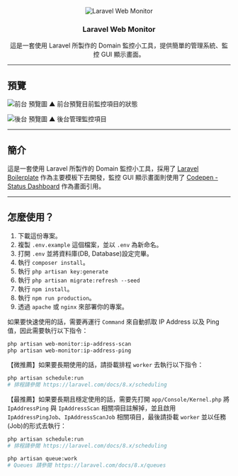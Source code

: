 <p align="center">
	<img src="https://raw.githubusercontent.com/Kantai235/laravel-web-monitor/master/public/img/readme/home.png" alt="Laravel Web Monitor">
</p>
<h3 align="center">Laravel Web Monitor</h3>
<p align="center">這是一套使用 Laravel 所製作的 Domain 監控小工具，提供簡單的管理系統、監控 GUI 顯示畫面。</p>

---
## 預覽

![前台 預覽圖](https://raw.githubusercontent.com/Kantai235/laravel-web-monitor/master/public/img/readme/frontend.png)
▲ 前台預覽目前監控項目的狀態

![後台 預覽圖](https://raw.githubusercontent.com/Kantai235/laravel-web-monitor/master/public/img/readme/backend.png)
▲ 後台管理監控項目

---
## 簡介

這是一套使用 Laravel 所製作的 Domain 監控小工具，採用了 [Laravel Boilerplate](https://github.com/rappasoft/laravel-boilerplate) 作為主要模板下去開發，監控 GUI 顯示畫面則使用了 [Codepen - Status Dashboard](https://codepen.io/rajantha-fernando/pen/gObzJqo) 作為畫面引用。

---
## 怎麼使用？

1. 下載這份專案。
2. 複製 `.env.example` 這個檔案，並以 `.env` 為新命名。
3. 打開 `.env` 並將資料庫(DB, Database)設定完畢。
4. 執行 `composer install`。
5. 執行 `php artisan key:generate`
6. 執行 `php artisan migrate:refresh --seed`
7. 執行 `npm install`。
8. 執行 `npm run production`。
9. 透過 `apache` 或 `nginx` 來部署你的專案。

如果要快速使用的話，需要再運行 `Command` 來自動抓取 IP Address 以及 Ping 值，因此需要執行以下指令：

```sh
php artisan web-monitor:ip-address-scan
php artisan web-monitor:ip-address-ping
```

【微推薦】如果要長期使用的話，請掛載排程 `worker` 去執行以下指令：

```sh
php artisan schedule:run
# 排程請參閱 https://laravel.com/docs/8.x/scheduling
```

【最推薦】如果要長期且穩定使用的話，需要先打開 `app/Console/Kernel.php` 將 `IpAddressPing` 與 `IpAddressScan` 相關項目註解掉，並且啟用 `IpAddressPingJob`、`IpAddressScanJob` 相關項目，最後請掛載 `worker` 並以任務(Job)的形式去執行：

```sh
php artisan schedule:run
# 排程請參閱 https://laravel.com/docs/8.x/scheduling

php artisan queue:work
# Queues 請參閱 https://laravel.com/docs/8.x/queues
```
